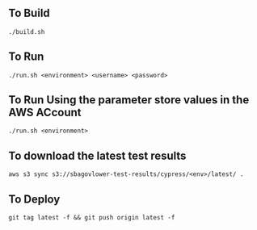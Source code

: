 ## To Build
`./build.sh`

## To Run
`./run.sh <environment> <username> <password>`

## To Run Using the parameter store values in the AWS ACcount
`./run.sh <environment>`


## To download the latest test results
`aws s3 sync s3://sbagovlower-test-results/cypress/<env>/latest/ .`

## To Deploy
`git tag latest -f && git push origin latest -f`